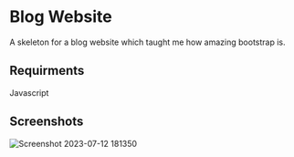 # Blog Website
A skeleton for a blog website which taught me how amazing bootstrap is.

## Requirments

Javascript

## Screenshots

![Screenshot 2023-07-12 181350](https://github.com/Muguai/CodingPractice/assets/37656342/dc360899-bf03-4ccd-8771-36fea36c0e93)
